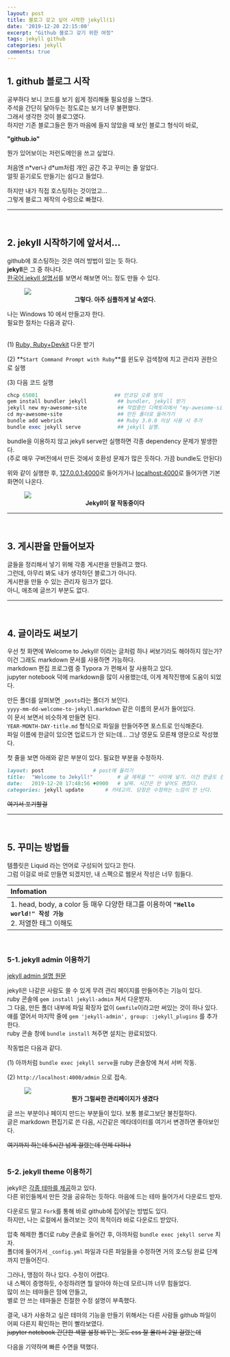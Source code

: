 ```yaml
---
layout: post
title: 블로그 갖고 싶어 시작한 jekyll(1)
date: '2019-12-20 22:15:00'
excerpt: "Github 블로그 갖기 위한 여정"
tags: jekyll github
categories: jekyll
comments: true
---
```


## **1. github 블로그 시작**

공부하다 보니 코드를 보기 쉽게 정리해둘 필요성을 느꼈다.<br>주석을 간단히 달아두는 정도로는 보기 너무 불편했다.<br>그래서 생각한 것이 블로그였다.<br>하지만 기존 블로그들은 뭔가 마음에 들지 않았을 때 보인 블로그 형식이 바로,<br>

**"github.io"** <br>

뭔가 있어보이는 저런도메인을 쓰고 싶었다. <br>

처음엔 n\*ver나 d\*um처럼 개인 공간 주고 꾸미는 줄 알았다. <br>얼핏 듣기로도 만들기는 쉽다고 들었다.<br>

하지만 내가 직접 호스팅하는 것이었고...<br>그렇게 블로그 제작의 수렁으로 빠졌다.<br>

---

<br>

## **2. jekyll 시작하기에 앞서서...**

github에 호스팅하는 것은 여러 방법이 있는 듯 하다.<br>**jekyll**은 그 중 하나다. <br>[한국어 jekyll 설명서](https://jekyllrb-ko.github.io/docs/home/)를 보면서 해보면 어느 정도 만들 수 있다.

<figure>
    <a href="/posts_image/jekyll_guide/simplejekyll.JPG"><img src="/posts_image/jekyll_guide/simplejekyll.JPG"></a>
    <figcaption><center><b>그렇다. 아주 심플하게 날 속였다.</b></center></figcaption>
</figure>



나는 Windows 10 에서 만들고자 한다.<br>필요한 절차는 다음과 같다.<br><br>

(1) [Ruby, Ruby+Devkit](https://rubyinstaller.org/downloads/) 다운 받기<br>

(2) **`Start Command Prompt with Ruby`**를 윈도우 검색창에 치고 관리자 권한으로 실행<br>

(3) 다음 코드 실행

```ruby
chcp 65001						   ## 인코딩 오류 방지
gem install bundler jekyll			## bundler, jekyll 받기
jekyll new my-awesome-site 			## 작업중인 디렉토리에서 "my-awesome-site"라는 폴더 만들고 거기다 설정파일 생성.
cd my-awesome-site				    ## 만든 폴더로 들어가기
bundle add webrick				    ## Ruby 3.0.0 이상 사용 시 추가
bundle exec jekyll serve			## jekyll 실행.
```



bundle을 이용하지 않고 jekyll serve만 실행하면 각종 dependency 문제가 발생한다.<br>(주로 매우 구버전에서 만든 것에서 호환성 문제가 많은 듯하다. 가끔 bundle도 안된다)<br>

위와 같이 실행한 후, [127.0.0.1:4000](http://127.0.0.1:4000)로 들어가거나 [localhost:4000](http://localhost:4000/)로 들어가면 기본 화면이 나온다.

<figure>
    <a href="/posts_image/jekyll_guide/jekyll_base.JPG"><img src="/posts_image/jekyll_guide/jekyll_base.JPG"></a>
    <figcaption><center><b>Jekyll이 잘 작동중이다</b></center></figcaption>
</figure>



---

<br>

## **3. 게시판을 만들어보자**

글들을 정리해서 넣기 위해 각종 게시판을 만들려고 했다.<br>그런데, 아무리 봐도 내가 생각하던 블로그가 아니다.<br>게시판을 만들 수 있는 관리자 링크가 없다.<br>아니, 애초에 글쓰기 부분도 없다. 

---

<br>

## **4. 글이라도 써보기**

우선 첫 화면에 Welcome to Jekyll! 이라는 글처럼 하나 써보기라도 해야하지 않는가?<br>이건 그래도 markdown 문서를 사용하면 가능하다.<br>markdown 편집 프로그램 중 Typora 가 편해서 잘 사용하고 있다.<br>jupyter notebook 덕에 markdown을 많이 사용했는데, 이게 제작진행에 도움이 되었다.<br>

만든 폴더를 살펴보면 `_posts`라는 폴더가 보인다.<br>`yyyy-mm-dd-welcome-to-jekyll.markdown` 같은 이름의 문서가 들어있다. <br>이 문서 보면서 비슷하게 만들면 된다. <br>`YEAR-MONTH-DAY-title.md` 형식으로 파일을 만들어주면 포스트로 인식해준다.<br>파일 이름에 한글이 있으면 업로드가 안 되는데... 그냥 영문도 모른채 영문으로 작성했다.<br>

첫 줄을 보면 아래와 같은 부분이 있다. 필요한 부분을 수정하자.

```ruby
layout: post				# post에 올리기
title:  "Welcome to Jekyll!"		# 글 제목을 "" 사이에 넣기. 이건 한글도 괜찮다.
date:   2019-12-20 17:48:56 +0900	# 날짜. 시간은 안 넣어도 괜찮다.
categories: jekyll update		# 카테고리. 당장은 수정하는 느낌이 안 난다.
```

~~여기서 포기할걸~~

---

<br>

## **5. 꾸미는 방법들**

템플릿은 Liquid 라는 언어로 구성되어 있다고 한다.<br>그럼 이걸로 바로 만들면 되겠지만, 내 스펙으로 웹문서 작성은 너무 힘들다.<br>

| Infomation                               |
| :--------------------------------------- |
| 1. head, body, a color 등 매우 다양한 태그를 이용하여 **`"Hello world!" 작성 가능`**<br>2. 저열한 태그 이해도 |

<br>

### **5-1. jekyll admin 이용하기**

[jekyll admin 설명 원문](https://github.com/jekyll/jekyll-admin/blob/master/README.md)

jekyll은 나같은 사람도 쓸 수 있게 무려 관리 페이지를 만들어주는 기능이 있다.<br>ruby 콘솔에 `gem install jekyll-admin` 쳐서 다운받자.<br>그 다음, 만든 폴더 내부에 파일 확장자 없이 `Gemfile`이라고만 써있는 것이 하나 있다.<br>얘를 열어서 마지막 줄에 `gem 'jekyll-admin', group: :jekyll_plugins` 를 추가한다.<br>ruby 콘솔 창에 `bundle install` 쳐주면 설치는 완료되었다.<br>

작동법은 다음과 같다. <br>

(1) 아까처럼 `bundle exec jekyll serve`을 ruby 콘솔창에 쳐서 서버 작동.<br>

(2) `http://localhost:4000/admin` 으로 접속.



<figure>
    <a href="/posts_image/jekyll_guide/jekyll_admin.JPG"><img src="/posts_image/jekyll_guide/jekyll_admin.JPG"></a>
    <figcaption><center><b>뭔가 그럴싸한 관리페이지가 생겼다</b></center></figcaption>
</figure>

글 쓰는 부분이나 페이지 만드는 부분들이 있다. 보통 블로그보단 불친절하다.<br>글은 markdown 편집기로 쓴 다음, 시간같은 메타데이터를 여기서 변경하면 좋아보인다.<br>

~~여기까지 하는데 5시간 넘게 걸렸는데 언제 다하나~~<br><br>

### **5-2. jekyll theme 이용하기**

jekyll은 [각종 테마를 제공](http://jekyllthemes.org/)하고 있다.<br>다른 위인들께서 만든 것을 공유하는 듯하다. 마음에 드는 테마 들어가서 다운로드 받자.<br>

다운로드 말고 `Fork`를 통해 바로 github에 집어넣는 방법도 있다.<br>하지만, 나는 로컬에서 돌려보는 것이 목적이라 바로 다운로드 받았다.

압축 해제한 폴더로 ruby 콘솔로 들어간 후, 아까처럼 `bundle exec jekyll serve` 치자.<br>폴더에 들어가서 `_config.yml` 파일과 다른 파일들을 수정하면 거의 호스팅 완료 단계까지 만들어진다.<br>

그러나, 맹점이 하나 있다. 수정이 어렵다.<br>내 스펙이 증명하듯, 수정하려면 뭘 알아야 하는데 모르니까 너무 힘들었다.<br>많이 쓰는 테마들은 맘에 안들고,<br>별로 안 쓰는 테마들은 친절한 수정 설명이 부족했다.<br>

결국, 내가 사용하고 싶은 테마의 기능을 만들기 위해서는 다른 사람들 github 파일이 어찌 다른지 확인하는 편이 빨라보였다.<br>~~jupyter notebook 간단한 색깔 설정 바꾸는 것도 css 잘 몰라서 2일 걸렸는데~~<br>

다음을 기약하며 빠른 수면을 택했다. <br>

